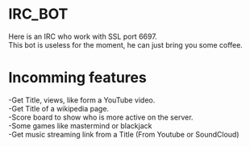 # IRC_BOT
Here is an IRC who work with SSL port 6697.  
This bot is useless for the moment, he can just bring you some coffee.
# Incomming features
-Get Title, views, like form a YouTube video.  
-Get Title of a wikipedia page.  
-Score board to show who is more active on the server.  
-Some games like mastermind or blackjack  
-Get music streaming link from a Title (From Youtube or SoundCloud)  


